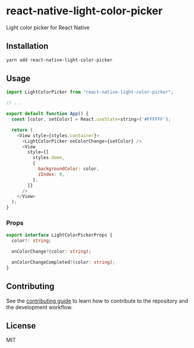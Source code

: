 # react-native-light-color-picker

Light color picker for React Native

## Installation

```sh
yarn add react-native-light-color-picker
```

## Usage

```js
import LightColorPicker from "react-native-light-color-picker";

// ...

export default function App() {
  const [color, setColor] = React.useState<string>('#FFFFFF');

  return (
    <View style={styles.container}>
      <LightColorPicker onColorChange={setColor} />
      <View
        style={[
          styles.demo,
          {
            backgroundColor: color,
            zIndex: 0,
          },
        ]}
      />
    </View>
  );
}

```

### Props

```ts
export interface LightColorPickerProps {
  color?: string;

  onColorChange?(color: string);

  onColorChangeCompleted?(color: string);
}
```

## Contributing

See the [contributing guide](CONTRIBUTING.md) to learn how to contribute to the repository and the development workflow.

## License

MIT
